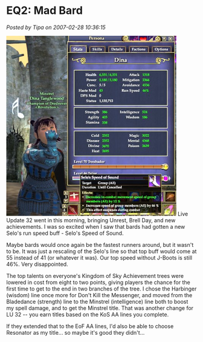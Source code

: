 # EQ2: Mad Bard

*Posted by Tipa on 2007-02-28 10:36:15*

![madbard.jpg](../uploads/2007/02/madbard.jpg)
Live Update 32 went in this morning, bringing Unrest, Brell Day, and new achievements. I was so excited when I saw that bards had gotten a new Selo's run speed buff - Selo's Speed of Sound.

Maybe bards would once again be the fastest runners around, but it wasn't to be. It was just a rescaling of the Selo's line so that top buff would come at 55 instead of 41 (or whatever it was). Our top speed without J-Boots is still 46%. Very disappointed.

The top talents on everyone's Kingdom of Sky Achievement trees were lowered in cost from eight to two points, giving players the chance for the first time to get to the end in two branches of the tree. I chose the Harbinger (wisdom) line once more for Don't Kill the Messenger, and moved from the Bladedance (strength) line to the Minstrel (intelligence) line both to boost my spell damage, and to get the Minstrel title. That was another change for LU 32 -- you earn titles based on the KoS AA lines you complete.

If they extended that to the EoF AA lines, I'd also be able to choose Resonator as my title... so maybe it's good they didn't...
